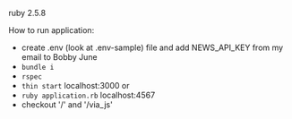 ruby 2.5.8

How to run application:
* create .env (look at .env-sample) file and add NEWS_API_KEY from my email to Bobby June
* `bundle i`
* `rspec`
* `thin start`             localhost:3000
  or
* `ruby application.rb`    localhost:4567
* checkout '/' and '/via_js'